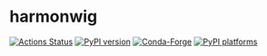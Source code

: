 # harmonwig

[![Actions Status][actions-badge]][actions-link]
[![PyPI version][pypi-version]][pypi-link]
[![Conda-Forge][conda-badge]][conda-link]
[![PyPI platforms][pypi-platforms]][pypi-link]

<!-- prettier-ignore-start -->
[actions-badge]:            https://github.com/ispg-group/harmonwig/workflows/CI/badge.svg
[actions-link]:             https://github.com/ispg-group/harmonwig/actions
[conda-badge]:              https://img.shields.io/conda/vn/conda-forge/harmonwig
[conda-link]:               https://github.com/conda-forge/harmonwig-feedstock
[pypi-link]:                https://pypi.org/project/harmonwig/
[pypi-platforms]:           https://img.shields.io/pypi/pyversions/harmonwig
[pypi-version]:             https://img.shields.io/pypi/v/harmonwig
<!-- prettier-ignore-end -->
